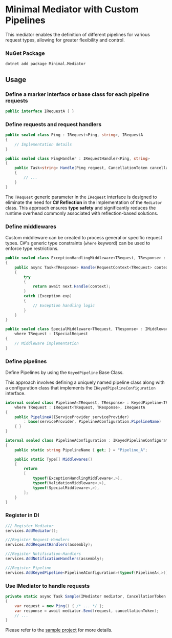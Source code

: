 # Minimal Mediator with Custom Pipelines

This mediator enables the definition of different pipelines for various request types, allowing for greater flexibility and control.

### NuGet Package

   ```
   dotnet add package Minimal.Mediator
   ```
## Usage

### **Define a marker interface or base class for each pipeline requests**

   ```csharp
   public interface IRequestA { }
   ```
   
### Define requests and request handlers


```csharp
public sealed class Ping : IRequest<Ping, string>, IRequestA
{
    // Implementation details
}

public sealed class PingHandler : IRequestHandler<Ping, string>
{
    public Task<string> Handle(Ping request, CancellationToken cancellationToken)
    {
        // ...
    }
}
```

The `TRequest` generic parameter in the `IRequest` interface is designed to eliminate the need for **C# Reflection** in the implementation of the `Mediator` class. This approach ensures **type safety** and significantly reduces the runtime overhead commonly associated with reflection-based solutions.

### Define middlewares

Custom middleware can be created to process general or specific request types. C#'s generic type constraints (`where` keyword) can be used to enforce type restrictions.

```csharp
public sealed class ExceptionHandlingMiddleware<TRequest, TResponse> : IMiddleware<TRequest, TResponse>
{
    public async Task<TResponse> Handle(RequestContext<TRequest> context, IRequestProcessor<TRequest, TResponse> next)
    {
        try
        {
            return await next.Handle(context);
        }
        catch (Exception exp)
        {
            // Exception handling logic
        }
    }
}

public sealed class SpecialMiddleware<TRequest, TResponse> : IMiddleware<TRequest, TResponse>
    where TRequest : ISpecialRequest
{
    // Middleware implementation
}
```

### Define pipelines

   Define Pipelines by using the `KeyedPipeline` Base Class.
   
   This approach involves defining a uniquely named pipeline class along with a configuration class that implements the `IKeyedPipelineConfiguration` interface.

   ```csharp
   internal sealed class PipelineA<TRequest, TResponse> : KeyedPipeline<TRequest, TResponse>
       where TRequest : IRequest<TRequest, TResponse>, IRequestA
   {
       public PipelineA(IServiceProvider serviceProvider)
           : base(serviceProvider, PipelineAConfiguration.PipelineName)
       { }
   }

   internal sealed class PipelineAConfiguration : IKeyedPipelineConfiguration
   {
       public static string PipelineName { get; } = "Pipeline_A";

       public static Type[] Middlewares()
       {
           return
           [
               typeof(ExceptionHandlingMiddleware<,>),
               typeof(ValidationMiddleware<,>),
               typeof(SpecialMiddleware<,>),
           ];
       }
   }
   ```

### Register in DI

   ```csharp
   /// Register Mediator
   services.AddMediator();
   
   ///Register Request-Handlers
   services.AddRequestHandlers(assembly);
   
   ///Register Notification-Handlers
   services.AddNotificationHandlers(assembly);

   ///Register Pipeline
   services.AddKeyedPipeline<PipelineAConfiguration>(typeof(PipelineA<,>));
   ```
### Use IMediator to handle requests

```csharp
private static async Task Sample(IMediator mediator, CancellationToken cancellationToken)
{
    var request = new Ping() { /* ... */ };
    var response = await mediator.Send(request, cancellationToken);
    // ...
}
```

Please refer to the [sample project](Mediator.Sample) for more details.

